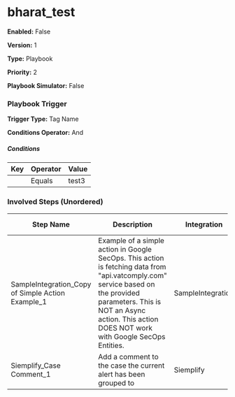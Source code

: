 # bharat_test




**Enabled:** False

**Version:** 1

**Type:** Playbook

**Priority:** 2

**Playbook Simulator:** False


### Playbook Trigger
**Trigger Type:** Tag Name

**Conditions Operator:** And

##### Conditions
|Key|Operator|Value|
|---|--------|-----|
||Equals|test3|


### Involved Steps (Unordered)
|Step Name|Description|Integration|Original Action|
|---------|-----------|-----------|---------------|
|SampleIntegration_Copy of Simple Action Example_1|Example of a simple action in Google SecOps. This action is fetching data from "api.vatcomply.com" service based on the provided parameters. This is NOT an Async action. This action DOES NOT work with Google SecOps Entities.|SampleIntegration|Copy of Simple Action Example|
|Siemplify_Case Comment_1|Add a comment to the case the current alert has been grouped to|Siemplify|Case Comment|

